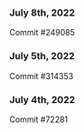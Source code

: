 ### July 8th, 2022

Commit #249085

### July 5th, 2022

Commit #314353


### July 4th, 2022

Commit #72281
